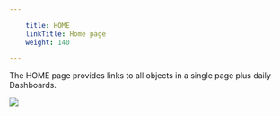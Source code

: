 ```yaml
---

    title: HOME
    linkTitle: Home page
    weight: 140

---
```

The HOME page provides links to all objects in a single page plus daily Dashboards.

![](/Images/TransferCFT/home.png)
